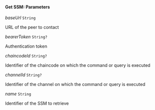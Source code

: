 

#### Get SSM: Parameters  
  
<article>

*baseUrl* `String` 

URL of the peer to contact

</article>
<article>

*bearerToken* `String?` 

Authentication token

</article>
<article>

*chaincodeId* `String?` 

Identifier of the chaincode on which the command or query is executed

</article>
<article>

*channelId* `String?` 

Identifier of the channel on which the command or query is executed

</article>
<article>

*name* `String` 

Identifier of the SSM to retrieve

</article>

